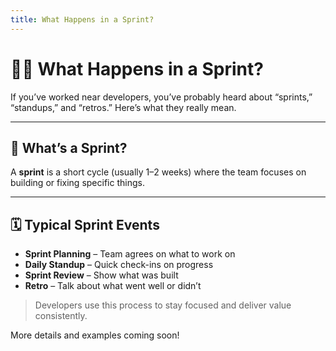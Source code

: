 ```yaml
---
title: What Happens in a Sprint?
---
```


# 🏃‍♀️ What Happens in a Sprint?

If you’ve worked near developers, you’ve probably heard about “sprints,” “standups,” and “retros.” Here’s what they really mean.

---

## 🧩 What’s a Sprint?

A **sprint** is a short cycle (usually 1–2 weeks) where the team focuses on building or fixing specific things.

---

## 🗓 Typical Sprint Events

- **Sprint Planning** – Team agrees on what to work on  
- **Daily Standup** – Quick check-ins on progress  
- **Sprint Review** – Show what was built  
- **Retro** – Talk about what went well or didn’t  

> Developers use this process to stay focused and deliver value consistently.

More details and examples coming soon!
